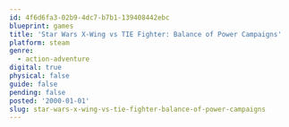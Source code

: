 ```yaml
---
id: 4f6d6fa3-02b9-4dc7-b7b1-139408442ebc
blueprint: games
title: 'Star Wars X-Wing vs TIE Fighter: Balance of Power Campaigns'
platform: steam
genre:
  - action-adventure
digital: true
physical: false
guide: false
pending: false
posted: '2000-01-01'
slug: star-wars-x-wing-vs-tie-fighter-balance-of-power-campaigns
---
```

